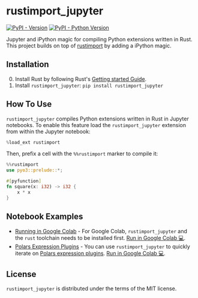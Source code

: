 # rustimport_jupyter

[![PyPI - Version](https://img.shields.io/pypi/v/rustimport_jupyter.svg)](https://pypi.org/project/rustimport_jupyter)
[![PyPI - Python Version](https://img.shields.io/pypi/pyversions/rustimport_jupyter.svg)](https://pypi.org/project/rustimport_jupyter)

Jupyter and iPython magic for compiling Python extensions written in Rust. This project builds on top of [rustimport](https://github.com/mityax/rustimport) by adding a iPython magic.

## Installation

0. Install Rust by following Rust's [Getting started Guide](https://www.rust-lang.org/learn/get-started).
1. Install `rustimport_jupyter`: `pip install rustimport_jupyter`

## How To Use

`rustimport_jupyter` compiles Python extensions written in Rust in Jupyter notebooks.
To enable this feature load the `rustimport_jupyter` extension from within the Jupyter notebook:

```python
%load_ext rustimport
```

Then, prefix a cell with the `%%rustimport` marker to compile it:

```rust
%%rustimport
use pyo3::prelude::*;

#[pyfunction]
fn square(x: i32) -> i32 {
    x * x
}
```

## Notebook Examples

- [Running in Google Colab](https://github.com/thomasjpfan/rustimport_jupyter/blob/main/examples/rust_import_colab.ipynb) - For Google Colab, `rustimport_jupyter` and the `rust` toolchain needs to be installed first. [Run in Google Colab 💻](http://colab.research.google.com/github/thomasjpfan/rustimport_jupyter/blob/main/examples/rust_import_colab.ipynb).
- [Polars Expression Plugins](https://github.com/thomasjpfan/rustimport_jupyter/blob/main/examples/rust_import_colab.ipynb) - You can use `rustimport_jupyter` to quickly iterate on [Polars expression plugins](https://pola-rs.github.io/polars/user-guide/expressions/plugins/). [Run in Google Colab 💻](http://colab.research.google.com/github/thomasjpfan/rustimport_jupyter/blob/main/examples/polars_expression_plugins.ipynb).

## License

`rustimport_jupyter` is distributed under the terms of the MIT license.
